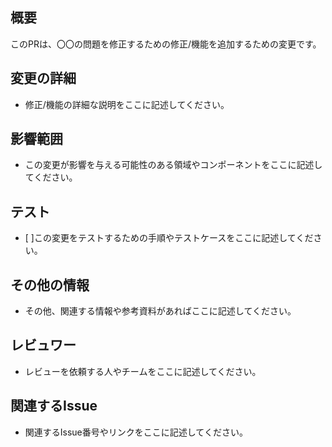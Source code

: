 ## 概要
このPRは、〇〇の問題を修正するための修正/機能を追加するための変更です。

## 変更の詳細
- 修正/機能の詳細な説明をここに記述してください。

## 影響範囲
- この変更が影響を与える可能性のある領域やコンポーネントをここに記述してください。

## テスト
- [ ]この変更をテストするための手順やテストケースをここに記述してください。

## その他の情報
- その他、関連する情報や参考資料があればここに記述してください。

## レビュワー
- レビューを依頼する人やチームをここに記述してください。

## 関連するIssue
- 関連するIssue番号やリンクをここに記述してください。